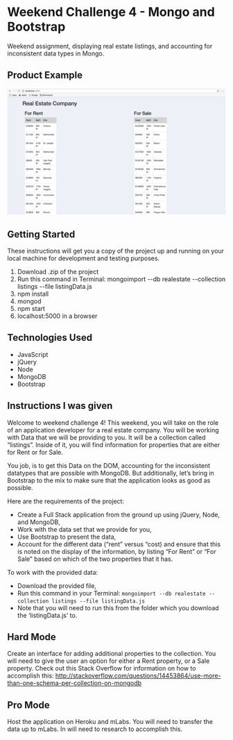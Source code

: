 # Weekend Challenge 4 - Mongo and Bootstrap
Weekend assignment, displaying real estate listings, and accounting for inconsistent data types in Mongo.

## Product Example

![listings](listings.png)

## Getting Started

These instructions will get you a copy of the project up and running on your local machine for development and testing purposes.
1. Download .zip of the project
2. Run this command in Terminal: mongoimport --db realestate --collection listings --file listingData.js
3. npm install
4. mongod
5. npm start
6. localhost:5000 in a browser

## Technologies Used
- JavaScript
- jQuery
- Node
- MongoDB
- Bootstrap

## Instructions I was given

Welcome to weekend challenge 4! This weekend, you will take on the role of an application developer for a real estate company. You will be working with Data that we will be providing to you. It will be a collection called “listings”. Inside of it, you will find information for properties that are either for Rent or for Sale.

You job, is to get this Data on the DOM, accounting for the inconsistent datatypes that are possible with MongoDB. But additionally, let’s bring in Bootstrap to the mix to make sure that the application looks as good as possible.

Here are the requirements of the project:
* Create a Full Stack application from the ground up using jQuery, Node, and MongoDB,
* Work with the data set that we provide for you,
* Use Bootstrap to present the data,
* Account for the different data (“rent” versus “cost) and ensure that this is noted on the display of the information, by listing “For Rent” or “For Sale” based on which of the two properties that it has.

To work with the provided data:
* Download the provided file,
* Run this command in your Terminal: `mongoimport --db realestate --collection listings --file listingData.js`
* Note that you will need to run this from the folder which you download the ‘listingData.js’ to.

## Hard Mode
Create an interface for adding additional properties to the collection. You will need to give the user an option for either a Rent property, or a Sale property. Check out this Stack Overflow for information on how to accomplish this:
http://stackoverflow.com/questions/14453864/use-more-than-one-schema-per-collection-on-mongodb

## Pro Mode
Host the application on Heroku and mLabs. You will need to transfer the data up to mLabs. In will need to research to accomplish this.
